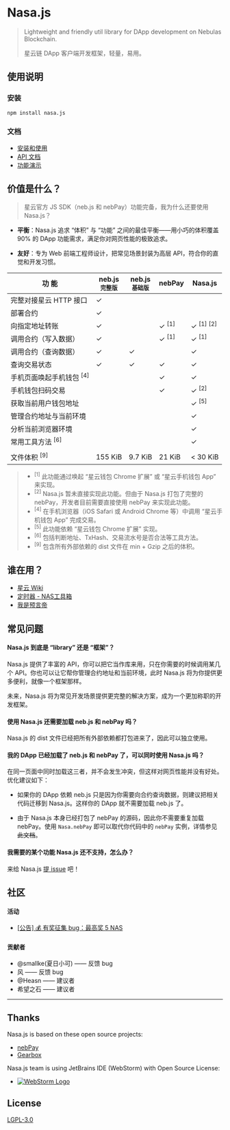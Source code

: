 # Nasa.js

> Lightweight and friendly util library for DApp development on Nebulas Blockchain.
> 
> 星云链 DApp 客户端开发框架，轻量，易用。

## 使用说明

### 安装

```sh
npm install nasa.js
```

### 文档

* [安装和使用](https://github.com/cssmagic/Nasa.js/issues/1)
* [API 文档](https://github.com/cssmagic/Nasa.js/issues/2)
* [功能演示](http://dapp.applinzi.com/nasa/)

## 价值是什么？

> 星云官方 JS SDK（neb.js 和 nebPay）功能完备，我为什么还要使用 Nasa.js？

* **平衡**：Nasa.js 追求 “体积” 与 “功能” 之间的最佳平衡——用小巧的体积覆盖 90% 的 DApp 功能需求，满足你对网页性能的极致追求。

* **友好**：专为 Web 前端工程师设计，把常见场景封装为高层 API，符合你的直觉和开发习惯。

功 能 | neb.js<br><sup>完整版</sup> | neb.js<br><sup>基础版</sup> | nebPay | Nasa.js
---|---|---|---|---
完整对接星云 HTTP 接口 |  ✓ | 
部署合约  |  ✓ | 
向指定地址转账 | ✓ |  | ✓ <sup>[1]</sup> | ✓ <sup>[1]</sup> <sup>[2]</sup>
调用合约（写入数据） | ✓ |  | ✓ <sup>[1]</sup> | ✓ <sup>[1]</sup>
调用合约（查询数据） | ✓ | ✓ |  | ✓
查询交易状态 | ✓ |  ✓ | ✓ | ✓
手机页面唤起手机钱包 <sup>[4]</sup>  |   |  | ✓ | ✓
手机钱包扫码交易  |   |  | ✓ | ✓ <sup>[2]</sup>
获取当前用户钱包地址 |  |   |  | ✓ <sup>[5]</sup>
管理合约地址与当前环境 |  |  |  | ✓
分析当前浏览器环境 |   |  |  | ✓
常用工具方法 <sup>[6]</sup> |   |  |  | ✓
| |
文件体积 <sup>[9]</sup> | 155 KiB | 9.7 KiB | 21 KiB| < 30 KiB

> * <sup>[1]</sup> 此功能通过唤起 “星云钱包 Chrome 扩展” 或 “星云手机钱包 App” 来实现。
> * <sup>[2]</sup> Nasa.js 暂未直接实现此功能。但由于 Nasa.js 打包了完整的 nebPay，开发者目前需要直接使用 nebPay 来实现此功能。
> * <sup>[4]</sup> 在手机浏览器（iOS Safari 或 Android Chrome 等）中调用 “星云手机钱包 App” 完成交易。
> * <sup>[5]</sup> 此功能依赖 “星云钱包 Chrome 扩展” 实现。
> * <sup>[6]</sup> 包括判断地址、TxHash、交易流水号是否合法等工具方法。
> * <sup>[9]</sup> 包含所有外部依赖的 dist 文件在 min + Gzip 之后的体积。

## 谁在用？

* [星云 Wiki](https://zoowii.coding.me/nebwiki/)
* [定时器 - NAS工具箱](https://nastoolkit.com/timer.html)
* [我是预言帝](https://dapp.applinzi.com/predictor/)

## 常见问题

#### Nasa.js 到底是 “library” 还是 “框架”？

Nasa.js 提供了丰富的 API，你可以把它当作库来用，只在你需要的时候调用某几个 API。你也可以让它帮你管理合约地址和当前环境，此时 Nasa.js 将为你提供更多便利，就像一个框架那样。

未来，Nasa.js 将为常见开发场景提供更完整的解决方案，成为一个更加称职的开发框架。

#### 使用 Nasa.js 还需要加载 neb.js 和 nebPay 吗？

Nasa.js 的 dist 文件已经把所有外部依赖都打包进来了，因此可以独立使用。

#### 我的 DApp 已经加载了 neb.js 和 nebPay 了，可以同时使用 Nasa.js 吗？

在同一页面中同时加载这三者，并不会发生冲突，但这样对网页性能并没有好处。优化建议如下：

* 如果你的 DApp 依赖 neb.js 只是因为你需要向合约查询数据，则建议把相关代码迁移到 Nasa.js。这样你的 DApp 就不需要加载 neb.js 了。

* 由于 Nasa.js 本身已经打包了 nebPay 的源码，因此你不需要重复加载 nebPay。使用 `Nasa.nebPay` 即可以取代你代码中的 `nebPay` 实例，详情参见 ~~此文档~~。

#### 我需要的某个功能 Nasa.js 还不支持，怎么办？

来给 Nasa.js [提 issue](https://github.com/cssmagic/Nasa.js/issues/new) 吧！

## 社区

#### 活动

* [[公告] 💰 有奖征集 bug：最高奖 5 NAS ](https://github.com/cssmagic/Nasa.js/issues/4)

#### 贡献者

* @smallke(夏日小可) —— 反馈 bug
* 风 —— 反馈 bug
* @Heasn —— 建议者
* 希望之石 —— 建议者

***

## Thanks

Nasa.js is based on these open source projects:

* [nebPay](https://github.com/nebulasio/nebPay)
* [Gearbox](https://github.com/CMUI/gearbox)

Nasa.js team is using JetBrains IDE (WebStorm) with Open Source License:

* [![WebStorm Logo](https://user-images.githubusercontent.com/5830104/32258214-2f230426-bef4-11e7-8a5f-1b4f9e116e87.png)](https://www.jetbrains.com/webstorm/)

## License

[LGPL-3.0](https://opensource.org/licenses/lgpl-3.0.html)


